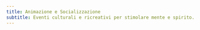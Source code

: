 ```yaml
---
title: Animazione e Socializzazione
subtitle: Eventi culturali e ricreativi per stimolare mente e spirito.
---
```

